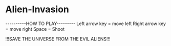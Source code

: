 # Alien-Invasion

----------HOW TO PLAY---------
Left arrow key = move left
Right arrow key = move right
Space = Shoot

!!!SAVE THE UNIVERSE FROM THE EVIL ALIENS!!!

